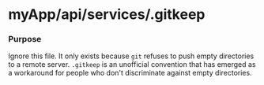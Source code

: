# myApp/api/services/.gitkeep
### Purpose

Ignore this file.  It only exists because `git` refuses to push empty directories to a remote server.  `.gitkeep` is an unofficial convention that has emerged as a workaround for people who don't discriminate against empty directories.

<docmeta name="uniqueID" value="gitkeep306979">
<docmeta name="displayName" value=".gitkeep">
